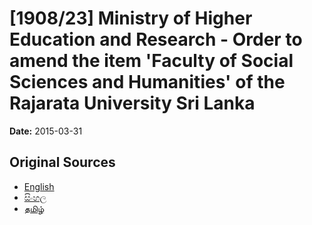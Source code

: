 # [1908/23] Ministry of Higher Education and Research - Order to amend the item 'Faculty of Social Sciences and Humanities' of the Rajarata University Sri Lanka

**Date:** 2015-03-31

## Original Sources

- [English](https://documents.gov.lk/view/extra-gazettes/2015/3/1908-23_E.pdf)
- [සිංහල](https://documents.gov.lk/view/extra-gazettes/2015/3/1908-23_S.pdf)
- [தமிழ்](https://documents.gov.lk/view/extra-gazettes/2015/3/1908-23_T.pdf)
